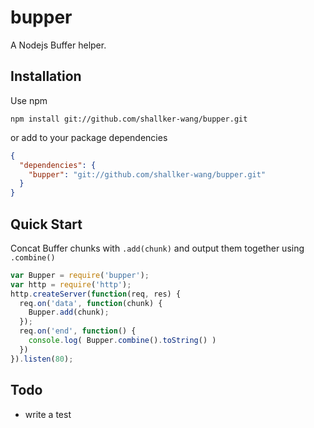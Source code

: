 bupper
==========

A Nodejs Buffer helper.

## Installation
Use npm
```shell
npm install git://github.com/shallker-wang/bupper.git
```

or add to your package dependencies
```json
{
  "dependencies": {
    "bupper": "git://github.com/shallker-wang/bupper.git"
  }
}
```

## Quick Start
Concat Buffer chunks with `.add(chunk)` and output them together using `.combine()`
```javascript
var Bupper = require('bupper');
var http = require('http');
http.createServer(function(req, res) {
  req.on('data', function(chunk) {
    Bupper.add(chunk);
  });
  req.on('end', function() {
    console.log( Bupper.combine().toString() )
  })
}).listen(80);
```

## Todo
* write a test
